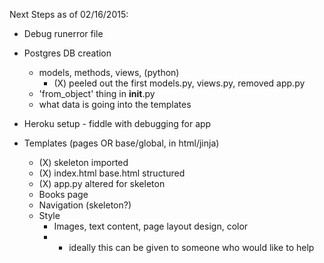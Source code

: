 Next Steps as of 02/16/2015:

- Debug runerror file

- Postgres DB creation
  - models, methods, views, (python)
    - (X) peeled out the first models.py, views.py, removed app.py
  - 'from_object' thing in __init__.py
  - what data is going into the templates

- Heroku setup - fiddle with debugging for app


- Templates (pages OR base/global, in html/jinja)
  - (X) skeleton imported
  - (X) index.html base.html structured
  - (X) app.py altered for skeleton
  - Books page
  - Navigation (skeleton?)
  - Style
    - Images, text content, page layout design, color
    -   - ideally this can be given to someone who would like to help


